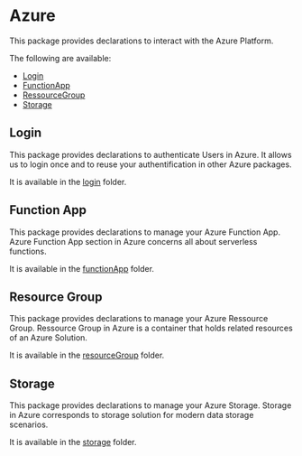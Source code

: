 # Azure

This package provides declarations to interact with the Azure Platform.

The following are available:
- [Login](#login)
- [FunctionApp](#function-app)
- [RessourceGroup](#resource-group)
- [Storage](#storage)

## Login

This package provides declarations to authenticate Users in Azure. It allows us to login once and to reuse your authentification in other Azure packages. 

It is available in the [login](./login) folder.

## Function App

This package provides declarations to manage your Azure Function App. Azure Function App section in Azure concerns all about serverless functions.

It is available in the [functionApp](./functionApp/) folder.

## Resource Group

This package provides declarations to manage your Azure Ressource Group. Ressource Group in Azure is a container that holds related resources of an Azure Solution. 

It is available in the [resourceGroup](./resourceGroup/) folder.

## Storage

This package provides declarations to manage your Azure Storage. Storage in Azure corresponds to storage solution for modern data storage scenarios.

It is available in the [storage](./storage/) folder.